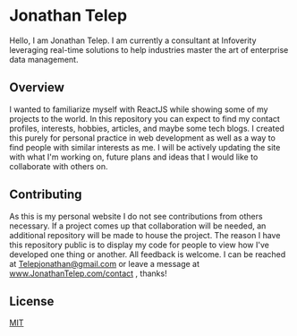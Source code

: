 # Jonathan Telep
Hello, I am Jonathan Telep. I am currently a consultant at Infoverity leveraging real-time solutions to help industries master the art of enterprise data management. 

## Overview
I wanted to familiarize myself with ReactJS while showing some of my projects to the world. In this repository you can expect to find my contact profiles, interests, hobbies, articles, and maybe some tech blogs. I created this purely for personal practice in web development as well as a way to find people with similar interests as me. I will be actively updating the site with what I'm working on, future plans and ideas that I would like to collaborate with others on.

## Contributing
As this is my personal website I do not see contributions from others necessary. If a project comes up that collaboration will be needed, an additional repository will be made to house the project. The reason I have this repository public is to display my code for people to view how I've developed one thing or another. All feedback is welcome. I can be reached at Telepjonathan@gmail.com or leave a message at www.JonathanTelep.com/contact , thanks!

## License
[MIT](https://choosealicense.com/licenses/mit/)
